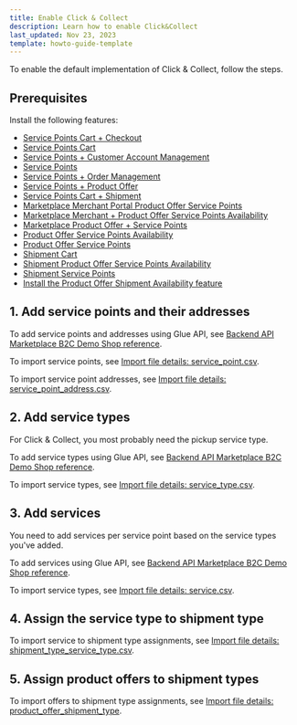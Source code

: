```yaml
---
title: Enable Click & Collect
description: Learn how to enable Click&Collect
last_updated: Nov 23, 2023
template: howto-guide-template
---
```


To enable the default implementation of Click & Collect, follow the steps.

## Prerequisites

Install the following features:

* [Service Points Cart + Checkout](/docs/pbc/all/service-point-management/{{page.version}}/unified-commerce/install-features/install-the-service-points-cart-checkout-feature.html)
* [Service Points Cart](/docs/pbc/all/service-point-management/{{page.version}}/unified-commerce/install-features/install-the-service-points-cart-feature.html)
* [Service Points + Customer Account Management](/docs/pbc/all/service-point-management/{{page.version}}/unified-commerce/install-features/install-the-service-points-customer-account-management-feature.html)
* [Service Points](/docs/pbc/all/service-point-management/{{page.version}}/unified-commerce/install-features/install-the-service-points-feature.html)
* [Service Points + Order Management](/docs/pbc/all/service-point-management/{{page.version}}/unified-commerce/install-features/install-the-service-points-order-management-feature.html)
* [Service Points + Product Offer](/docs/pbc/all/service-point-management/{{page.version}}/unified-commerce/install-features/install-the-service-points-product-offer-feature.html)
* [Service Points Cart + Shipment](/docs/pbc/all/service-point-management/{{page.version}}/unified-commerce/install-features/install-the-service-points-shipment-feature.html)
* [Marketplace Merchant Portal Product Offer Service Points](/docs/pbc/all/offer-management/{{page.version}}/unified-commerce/install-features/install-the-marketplace-merchant-portal-product-offer-service-points-feature.html)
* [Marketplace Merchant + Product Offer Service Points Availability](/docs/pbc/all/offer-management/{{page.version}}/unified-commerce/install-features/install-the-marketplace-merchant-product-offer-service-points-availability-feature.html)
* [Marketplace Product Offer + Service Points](/docs/pbc/all/offer-management/{{page.version}}/unified-commerce/install-features/install-the-marketplace-product-offer-service-points-feature.html)
* [Product Offer Service Points Availability](/docs/pbc/all/offer-management/{{page.version}}/unified-commerce/install-features/install-the-product-offer-service-points-availability-feature.html)
* [Product Offer Service Points](/docs/pbc/all/offer-management/{{page.version}}/unified-commerce/install-features/install-the-product-offer-service-points-feature.html)
* [Shipment Cart](/docs/pbc/all/carrier-management/{{page.version}}/unified-commerce/install-features/install-the-shipment-cart-feature.html)
* [Shipment Product Offer Service Points Availability](/docs/pbc/all/carrier-management/{{page.version}}/unified-commerce/install-features/install-the-shipment-product-offer-service-points-availability-feature.html)
* [Shipment Service Points](/docs/pbc/all/carrier-management/{{page.version}}/unified-commerce/install-features/install-the-shipment-service-points-feature.html)
* [Install the Product Offer Shipment Availability feature](/docs/pbc/all/offer-management/{{page.version}}/marketplace/install-and-upgrade/install-features/install-the-product-offer-shipment-availability-feature.html)


## 1. Add service points and their addresses

To add service points and addresses using Glue API, see [Backend API Marketplace B2C Demo Shop reference](/docs/scos/dev/glue-api-guides/{{page.version}}/backend-glue-infrastructure/backend-api-marketplace-b2c-demo-shop-reference.html).

To import service points, see [Import file details: service_point.csv](/docs/pbc/all/service-point-management/{{page.version}}/unified-commerce/import-and-export-data/import-file-details-service-point.csv.html).

To import service point addresses, see [Import file details: service_point_address.csv](/docs/pbc/all/service-point-management/{{page.version}}/unified-commerce/import-and-export-data/import-file-details-service-point-address.csv.html).

## 2. Add service types

For Click & Collect, you most probably need the pickup service type.

To add service types using Glue API, see [Backend API Marketplace B2C Demo Shop reference](/docs/scos/dev/glue-api-guides/{{page.version}}/backend-glue-infrastructure/backend-api-marketplace-b2c-demo-shop-reference.html).

To import service types, see [Import file details: service_type.csv](/docs/pbc/all/service-point-management/{{page.version}}/unified-commerce/import-and-export-data/import-file-details-service-type.csv.html).


## 3. Add services

You need to add services per service point based on the service types you've added.

To add services using Glue API, see [Backend API Marketplace B2C Demo Shop reference](/docs/scos/dev/glue-api-guides/{{page.version}}/backend-glue-infrastructure/backend-api-marketplace-b2c-demo-shop-reference.html).

To import service types, see [Import file details: service.csv](/docs/pbc/all/service-point-management/{{page.version}}/unified-commerce/import-and-export-data/import-file-details-service.csv.html).


## 4. Assign the service type to shipment type

To import service to shipment type assignments, see [Import file details: shipment_type_service_type.csv](/docs/pbc/all/carrier-management/{{page.version}}/base-shop/import-and-export-data/file-details-shipment-type-service-type.csv.html).


## 5. Assign product offers to shipment types

To import offers to shipment type assignments, see [Import file details: product_offer_shipment_type](/docs/pbc/all/offer-management/{{page.version}}/marketplace/import-and-export-data/import-file-details-product-offer-shipment-type.csv.html).
